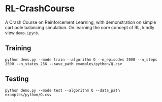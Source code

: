# RL-CrashCourse
A Crash Course on Reinforcement Learning, with demonstration on simple cart pole balancing simulation. On learning the core concept of RL, kindly view `demo.ipynb`.

## Training
```python demo.py --mode train --algorithm Q --n_episodes 2000 --n_steps 2500 --n_states 256 --save_path examples/python/Q.csv```

## Testing
```python demo.py --mode test --algorithm Q --data_path examples/python/Q.csv```